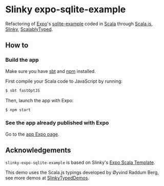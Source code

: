 # Slinky expo-sqlite-example
Refactoring of [Expo](https://expo.io)'s [sqlite-example](https://github.com/expo/sqlite-example) coded in [Scala](https://scala-lang.org/) through [Scala.js](https://www.scala-js.org), [Slinky](https://slinky.dev), [ScalablyTyped](https://github.com/oyvindberg/ScalablyTyped).

## How to
### Build the app
Make sure you have [sbt](https://www.scala-sbt.org/) and [npm](https://www.npmjs.com/) installed.

First compile your Scala code to JavaScript by running:
```sh
$ sbt fastOptJS
```

Then, launch the app with Expo:
```sh
$ npm start
```

### See the app already published with Expo
Go to the [app Expo page](https://expo.io/@mcallisto/slinky-router-native-basic).

## Acknowledgements
`slinky-expo-sqlite-example` is based on Slinky's [Expo Scala Template](https://github.com/shadaj/expo-template-scala).

This demo uses the Scala.js typings developed by Øyvind Raddum Berg, see more demos at [SlinkyTypedDemos](https://github.com/ScalablyTyped/SlinkyTypedDemos).
